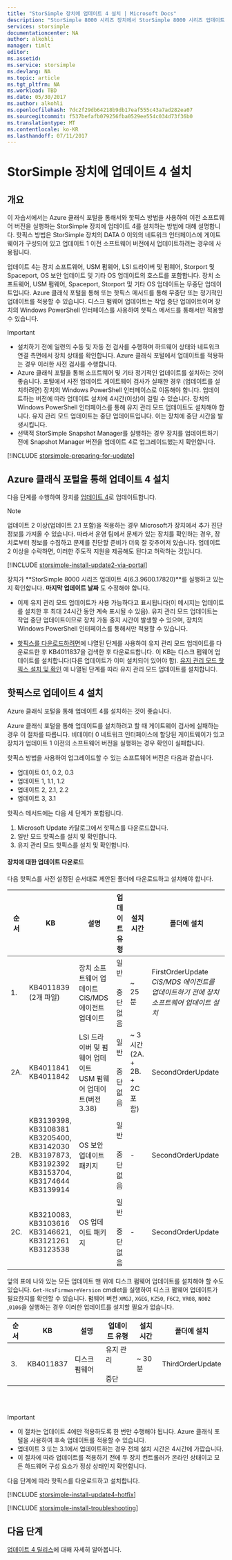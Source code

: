 ```yaml
---
title: "StorSimple 장치에 업데이트 4 설치 | Microsoft Docs"
description: "StorSimple 8000 시리즈 장치에서 StorSimple 8000 시리즈 업데이트 4를 설치하는 방법에 대해 설명합니다."
services: storsimple
documentationcenter: NA
author: alkohli
manager: timlt
editor: 
ms.assetid: 
ms.service: storsimple
ms.devlang: NA
ms.topic: article
ms.tgt_pltfrm: NA
ms.workload: TBD
ms.date: 05/30/2017
ms.author: alkohli
ms.openlocfilehash: 7dc2f29db64218b9db17eaf555c43a7ad282ea07
ms.sourcegitcommit: f537befafb079256fba0529ee554c034d73f36b0
ms.translationtype: MT
ms.contentlocale: ko-KR
ms.lasthandoff: 07/11/2017
---
```

# <a name="install-update-4-on-your-storsimple-device"></a>StorSimple 장치에 업데이트 4 설치

## <a name="overview"></a>개요

이 자습서에서는 Azure 클래식 포털을 통해서와 핫픽스 방법을 사용하여 이전 소프트웨어 버전을 실행하는 StorSimple 장치에 업데이트 4를 설치하는 방법에 대해 설명합니다. 핫픽스 방법은 StorSimple 장치의 DATA 0 이외의 네트워크 인터페이스에 게이트웨이가 구성되어 있고 업데이트 1 이전 소프트웨어 버전에서 업데이트하려는 경우에 사용됩니다.

업데이트 4는 장치 소프트웨어, USM 펌웨어, LSI 드라이버 및 펌웨어, Storport 및 Spaceport, OS 보안 업데이트 및 기타 OS 업데이트의 호스트를 포함합니다.  장치 소프트웨어, USM 펌웨어, Spaceport, Storport 및 기타 OS 업데이트는 무중단 업데이트입니다. Azure 클래식 포털을 통해 또는 핫픽스 메서드를 통해 무중단 또는 정기적인 업데이트를 적용할 수 있습니다. 디스크 펌웨어 업데이트는 작업 중단 업데이트이며 장치의 Windows PowerShell 인터페이스를 사용하여 핫픽스 메서드를 통해서만 적용할 수 있습니다. 

> [!IMPORTANT]
> * 설치하기 전에 일련의 수동 및 자동 전 검사를 수행하며 하드웨어 상태와 네트워크 연결 측면에서 장치 상태를 확인합니다. Azure 클래식 포털에서 업데이트를 적용하는 경우 이러한 사전 검사를 수행합니다.
> * Azure 클래식 포털을 통해 소프트웨어 및 기타 정기적인 업데이트를 설치하는 것이 좋습니다. 포털에서 사전 업데이트 게이트웨이 검사가 실패한 경우 (업데이트를 설치하려면) 장치의 Windows PowerShell 인터페이스로 이동해야 합니다. 업데이트하는 버전에 따라 업데이트 설치에 4시간(이상)이 걸릴 수 있습니다. 장치의 Windows PowerShell 인터페이스를 통해 유지 관리 모드 업데이트도 설치해야 합니다. 유지 관리 모드 업데이트는 중단 업데이트입니다. 이는 장치에 중단 시간을 발생시킵니다.
> * 선택적 StorSimple Snapshot Manager를 실행하는 경우 장치를 업데이트하기 전에 Snapshot Manager 버전을 업데이트 4로 업그레이드했는지 확인합니다.


[!INCLUDE [storsimple-preparing-for-update](../../includes/storsimple-preparing-for-updates.md)]

## <a name="install-update-4-via-the-azure-classic-portal"></a>Azure 클래식 포털을 통해 업데이트 4 설치
다음 단계를 수행하여 장치를 [업데이트 4](storsimple-update4-release-notes.md)로 업데이트합니다.

> [!NOTE]
> 업데이트 2 이상(업데이트 2.1 포함)을 적용하는 경우 Microsoft가 장치에서 추가 진단 정보를 가져올 수 있습니다. 따라서 운영 팀에서 문제가 있는 장치를 확인하는 경우, 장치로부터 정보를 수집하고 문제를 진단할 준비가 더욱 잘 갖추어져 있습니다. 업데이트 2 이상을 수락하면, 이러한 주도적 지원을 제공해도 된다고 허락하는 것입니다. 

[!INCLUDE [storsimple-install-update2-via-portal](../../includes/storsimple-install-update2-via-portal.md)]

장치가 **StorSimple 8000 시리즈 업데이트 4(6.3.9600.17820)**를 실행하고 있는지 확인합니다. **마지막 업데이트 날짜** 도 수정해야 합니다. 

* 이제 유지 관리 모드 업데이트가 사용 가능하다고 표시됩니다(이 메시지는 업데이트를 설치한 후 최대 24시간 동안 계속 표시될 수 있음). 유지 관리 모드 업데이트는 작업 중단 업데이트이므로 장치 가동 중지 시간이 발생할 수 있으며, 장치의 Windows PowerShell 인터페이스를 통해서만 적용할 수 있습니다.
 
* [핫픽스를 다운로드하려면](#to-download-hotfixes)에 나열된 단계를 사용하여 유지 관리 모드 업데이트를 다운로드한 후 KB4011837을 검색한 후 다운로드합니다. 이 KB는 디스크 펌웨어 업데이트를 설치합니다(다른 업데이트가 이미 설치되어 있어야 함). [유지 관리 모드 핫픽스 설치 및 확인](#to-install-and-verify-maintenance-mode-hotfixes) 에 나열된 단계를 따라 유지 관리 모드 업데이트를 설치합니다. 

## <a name="install-update-4-as-a-hotfix"></a>핫픽스로 업데이트 4 설치
Azure 클래식 포털을 통해 업데이트 4를 설치하는 것이 좋습니다.

Azure 클래식 포털을 통해 업데이트를 설치하려고 할 때 게이트웨이 검사에 실패하는 경우 이 절차를 따릅니다. 비데이터 0 네트워크 인터페이스에 할당된 게이트웨이가 있고 장치가 업데이트 1 이전의 소프트웨어 버전을 실행하는 경우 확인이 실패합니다.

핫픽스 방법을 사용하여 업그레이드할 수 있는 소프트웨어 버전은 다음과 같습니다.

* 업데이트 0.1, 0.2, 0.3
* 업데이트 1, 1.1, 1.2
* 업데이트 2, 2.1, 2.2
* 업데이트 3, 3.1 


핫픽스 메서드에는 다음 세 단계가 포함됩니다.

1. Microsoft Update 카탈로그에서 핫픽스를 다운로드합니다.
2. 일반 모드 핫픽스를 설치 및 확인합니다.
3. 유지 관리 모드 핫픽스를 설치 및 확인합니다.

#### <a name="download-updates-for-your-device"></a>장치에 대한 업데이트 다운로드

다음 핫픽스를 사전 설정된 순서대로 제안된 폴더에 다운로드하고 설치해야 합니다.

| 순서 | KB | 설명 | 업데이트 유형 | 설치 시간 |폴더에 설치|
| --- | --- | --- | --- | --- | --- |
| 1. |KB4011839 <br> (2개 파일) |장치 소프트웨어 업데이트 <br> CiS/MDS 에이전트 업데이트 |일반 <br></br>중단 없음 |~ 25분 |FirstOrderUpdate <br> _CiS/MDS 에이전트를 업데이트하기 전에 장치 소프트웨어 업데이트 설치_|
| 2A. |KB4011841 <br> KB4011842 |LSI 드라이버 및 펌웨어 업데이트 <br> USM 펌웨어 업데이트(버전 3.38) |일반 <br></br>중단 없음 |~ 3시간 <br> (2A. + 2B. + 2C 포함)|SecondOrderUpdate|
| 2B. |KB3139398, KB3108381 <br> KB3205400, KB3142030 <br> KB3197873, KB3192392  <br> KB3153704, KB3174644 <br> KB3139914  |OS 보안 업데이트 패키지 |일반 <br></br>중단 없음 |- |SecondOrderUpdate|
| 2C. |KB3210083, KB3103616 <br> KB3146621, KB3121261 <br> KB3123538 |OS 업데이트 패키지 |일반 <br></br>중단 없음 |- |SecondOrderUpdate|

앞의 표에 나와 있는 모든 업데이트 맨 위에 디스크 펌웨어 업데이트를 설치해야 할 수도 있습니다. `Get-HcsFirmwareVersion` cmdlet을 실행하여 디스크 펌웨어 업데이트가 필요한지를 확인할 수 있습니다. 펌웨어 버전 `XMGJ`, `XGEG`, `KZ50`, `F6C2`, `VR08`, `N002` ,`0106`을 실행하는 경우 이러한 업데이트를 설치할 필요가 없습니다.

| 순서 | KB | 설명 | 업데이트 유형 | 설치 시간 | 폴더에 설치|
| --- | --- | --- | --- | --- | --- |
| 3. |KB4011837 |디스크 펌웨어 |유지 관리 <br></br>중단 |~ 30분 | ThirdOrderUpdate |

<br></br>

> [!IMPORTANT]
> * 이 절차는 업데이트 4에만 적용하도록 한 번만 수행해야 됩니다. Azure 클래식 포털을 사용하여 후속 업데이트를 적용할 수 있습니다.
> * 업데이트 3 또는 3.1에서 업데이트하는 경우 전체 설치 시간은 4시간에 가깝습니다.
> * 이 절차에 따라 업데이트를 적용하기 전에 두 장치 컨트롤러가 온라인 상태이고 모든 하드웨어 구성 요소가 정상 상태인지 확인합니다.

다음 단계에 따라 핫픽스를 다운로드하고 설치합니다.

[!INCLUDE [storsimple-install-update4-hotfix](../../includes/storsimple-install-update4-hotfix.md)]

[!INCLUDE [storsimple-install-troubleshooting](../../includes/storsimple-install-troubleshooting.md)]

## <a name="next-steps"></a>다음 단계
[업데이트 4 릴리스](storsimple-update4-release-notes.md)에 대해 자세히 알아봅니다.

